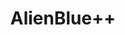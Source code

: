 ---
layout: depiction
title: AlienBlue++
min: 6
max: "9.3.3"
devices: iPhone, iPod, and iPad
screenshots: true
identifier: com.unlimapps.abplus
screenshotCount: 3
description: >
  Adds a ton of things to Alien Blue that I don't want to write down right now.
changelog: >
  - fixed iPad crashing
---